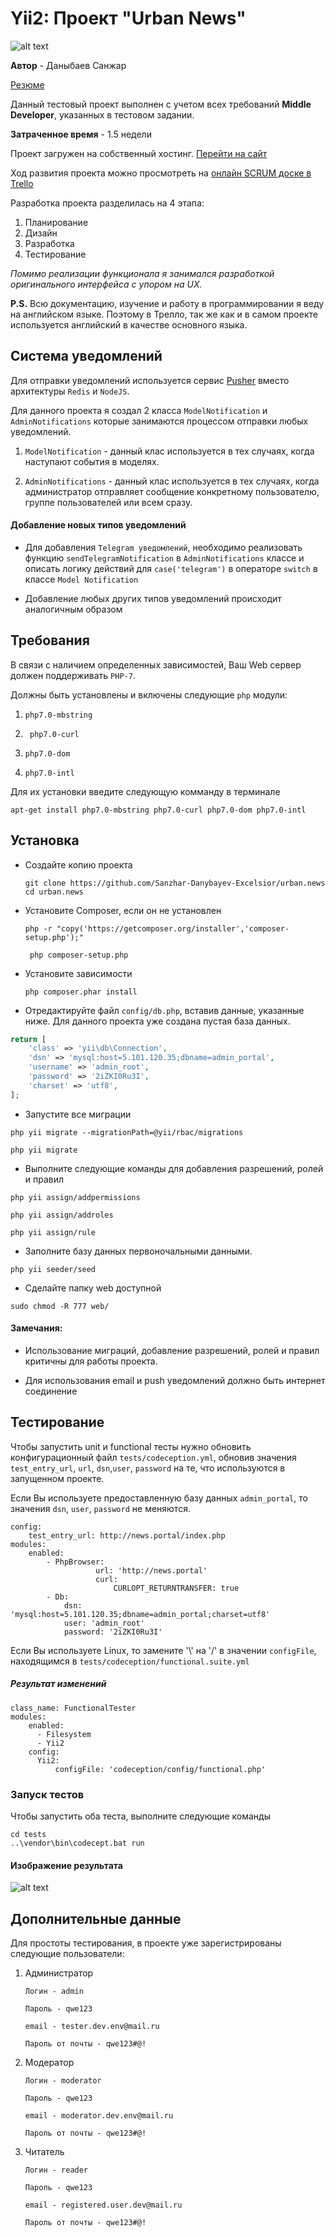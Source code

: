 Yii2: Проект "Urban News"
============================

![alt text](https://trello-attachments.s3.amazonaws.com/58b4904ffbcf6a02a160f780/67x67/640a28b4c483ac26887a841dca97bcef/icon.png "Результаты тестирования")

**Автор** - Даныбаев Санжар

[Резюме](https://hh.kz/resume/d510fe4dff033df9110039ed1f724e44587165)

Данный тестовый проект выполнен с учетом всех требований **Middle Developer**, указанных в тестовом задании.

**Затраченное время**  - 1.5 недели

Проект загружен на собственный хостинг. [Перейти на сайт](http://news.fixie.kz)

Ход развития проекта можно просмотреть на [онлайн SCRUM доске в Trello](https://trello.com/b/v1ypDKfY/news-plaform-rgk-s-test-project-clean-board) 

Разработка проекта разделилась на 4 этапа:

1. Планирование
2. Дизайн
3. Разработка
4. Тестирование

_Помимо реализации функционала я занимался разработкой оригинального интерфейса с упором на UX._

**P.S.** Всю документацию, изучение и работу в программировании я веду на английском языке. Поэтому в Трелло, так же как и в самом проекте используется английский в качестве основного языка.


Система уведомлений
------------
Для отправки уведомлений используетcя сервис [Pusher](http://pusher.com) вместо архитектуры `Redis` и `NodeJS`.

Для данного проекта я создал 2 класса `ModelNotification` и `AdminNotifications` которые занимаются  процессом отправки любых уведомлений.

1. `ModelNotification` - данный клас используется в тех случаях, когда наступают события в моделях.

2. `AdminNotifications` - данный клас используется в тех случаях, когда администратор отправляет сообщение конкретному пользователю, группе пользователей или всем сразу.

#### Добавление новых типов уведомлений
- Для добавления `Telegram уведомлений`, необходимо реализовать функцию `sendTelegramNotification` в `AdminNotifications` классе и описать логику действий  для `case('telegram')` в операторе `switch` в классе `Model Notification` 

- Добавление любых других типов уведомлений происходит аналогичным образом 


Требования
------------
В связи с наличием определенных зависимостей, Ваш Web сервер должен поддерживать `PHP-7`.

Должны быть установлены и включены  следующие `php` модули:

1. `php7.0-mbstring`

2.  ` php7.0-curl`

3. `php7.0-dom`

4. `php7.0-intl`


Для их установки введите следующую комманду в терминале
 
` apt-get install php7.0-mbstring php7.0-curl php7.0-dom
 php7.0-intl
`

Установка
------------
* Создайте копию проекта

    ```
    git clone https://github.com/Sanzhar-Danybayev-Excelsior/urban.news
    cd urban.news
    ```

* Установите Composer, если он не установлен

    ```
    php -r "copy('https://getcomposer.org/installer','composer-setup.php');"
    ```

    ```
     php composer-setup.php
    ```

* Установите зависимости

    ```
    php composer.phar install
    ```

* Отредактируйте  файл `config/db.php`, вставив данные, указанные ниже.  Для данного проекта уже создана пустая база данных.

```php
return [
    'class' => 'yii\db\Connection',
    'dsn' => 'mysql:host=5.101.120.35;dbname=admin_portal',
    'username' => 'admin_root',
    'password' => '2iZKI0Ru3I',
    'charset' => 'utf8',
];
```
 
* Запустите все миграции

```
php yii migrate --migrationPath=@yii/rbac/migrations

php yii migrate
```

* Выполните следующие команды для добавления разрешений, ролей и правил

```
php yii assign/addpermissions

php yii assign/addroles

php yii assign/rule
```

* Заполните базу данных первоночальными данными.
        
```
php yii seeder/seed
```

* Сделайте папку web доступной
        
```
sudo chmod -R 777 web/
```

#### Замечания:

* Использование миграций, добавление разрешений, ролей и правил критичны для работы проекта.

* Для использования email и push уведомлений должно быть интернет соединение

Тестирование
------------
Чтобы запустить unit и functional тесты нужно обновить конфигурационный файл  `tests/codeception.yml`, обновив значения `test_entry_url`, `url`, `dsn`,`user`, `password` на те, что используются в запущенном проекте.

Если Вы используете предоставленную базу данных `admin_portal`, то значения `dsn`, `user`, `password` не меняются.

```
config:
    test_entry_url: http://news.portal/index.php
modules:
    enabled:
        - PhpBrowser:
                   url: 'http://news.portal'
                   curl:
                       CURLOPT_RETURNTRANSFER: true
        - Db:
            dsn: 'mysql:host=5.101.120.35;dbname=admin_portal;charset=utf8'
            user: 'admin_root'
            password: '2iZKI0Ru3I'
```
Если Вы используете Linux, то замените '\\' на '/' в значении `configFile`, находящимся в   `tests/codeception/functional.suite.yml`
##### Результат изменений
```
class_name: FunctionalTester
modules:
    enabled:
      - Filesystem
      - Yii2
    config:
      Yii2:
          configFile: 'codeception/config/functional.php'
```

### Запуск тестов
Чтобы запустить оба теста, выполните следующие команды

```
cd tests
..\vendor\bin\codecept.bat run
```
#### Изображение результата

![alt text](https://trello-attachments.s3.amazonaws.com/58be8d6ad27de7c07cfdf339/656x587/eeaf30b00e9676658e4b1b81a778d8db/%D0%B7%D0%B0%D0%B3%D1%80%D1%83%D0%B6%D0%B5%D0%BD%D0%BE_7.3.2017_%D0%B2_16_37_31.png "Результаты тестирования")

Дополнительные данные
------------
Для простоты тестирования, в проекте уже зарегистрированы следующие пользователи:

1. Администратор

    `Логин - admin`
    
    `Пароль - qwe123`
    
    `email - tester.dev.env@mail.ru`
  
      `Пароль от почты - qwe123#@!`
      
2. Модератор
  
    `Логин - moderator`
  
     `Пароль - qwe123`
  
     `email - moderator.dev.env@mail.ru`
     
     `Пароль от почты - qwe123#@!`



3.  Читатель
     
    `Логин - reader`
    
    `Пароль - qwe123`
    
    `email - registered.user.dev@mail.ru`
    
    `Пароль от почты - qwe123#@!`
